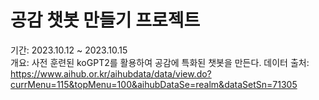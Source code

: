 # 공감 챗봇 만들기 프로젝트
기간: 2023.10.12 ~ 2023.10.15  
개요: 사전 훈련된 koGPT2를 활용하여 공감에 특화된 챗봇을 만든다. 
데이터 출처: https://www.aihub.or.kr/aihubdata/data/view.do?currMenu=115&topMenu=100&aihubDataSe=realm&dataSetSn=71305  
